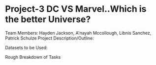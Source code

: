 # Project-3 DC VS Marvel..Which is the better Universe? 
Team Members: Hayden Jackson, A'nayah Mccollough, Libnis Sanchez, Patrick Schulze
Project Description/Outline:


Datasets to be Used:


Rough Breakdown of Tasks
